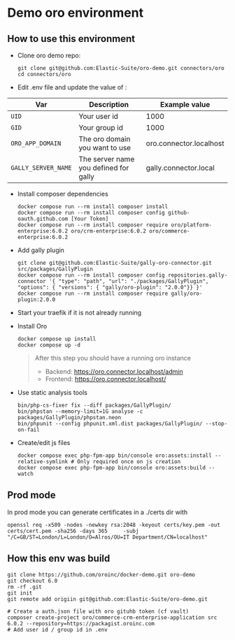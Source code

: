 # Demo oro environment

## How to use this environment

* Clone oro demo repo:
    ```shell
    git clone git@github.com:Elastic-Suite/oro-demo.git connectors/oro
    cd connectors/oro
    ```

* Edit .env file and update the value of :

| Var                 | Description                           | Example value           |
|---------------------|---------------------------------------|-------------------------|
| `UID`               | Your user id                          | 1000                    |
| `GID`               | Your group id                         | 1000                    |
| `ORO_APP_DOMAIN`    | The oro domain you want to use        | oro.connector.localhost |
| `GALLY_SERVER_NAME` | The server name you defined for gally | gally.connector.local   |

* Install composer dependencies
    ```shell
    docker compose run --rm install composer install
    docker compose run --rm install composer config github-oauth.github.com [Your Token]
    docker compose run --rm install composer require oro/platform-enterprise:6.0.2 oro/crm-enterprise:6.0.2 oro/commerce-enterprise:6.0.2 
    ```

* Add gally plugin
    ```shell
    git clone git@github.com:Elastic-Suite/gally-oro-connector.git src/packages/GallyPlugin
    docker compose run --rm install composer config repositories.gally-connector '{ "type": "path", "url": "./packages/GallyPlugin", "options": { "versions": { "gally/oro-plugin": "2.0.0"}} }'
    docker compose run --rm install composer require gally/oro-plugin:2.0.0
    ```

* Start your traefik if it is not already running
* Install Oro

    ```shell
    docker compose up install
    docker compose up -d
    ```
  > After this step you should have a running oro instance
  > * Backend: https://oro.connector.localhost/admin
  > * Frontend: https://oro.connector.localhost/

* Use static analysis tools
  ```shell
  bin/php-cs-fixer fix --diff packages/GallyPlugin/
  bin/phpstan --memory-limit=1G analyse -c packages/GallyPlugin/phpstan.neon
  bin/phpunit --config phpunit.xml.dist packages/GallyPlugin/ --stop-on-fail
  ```
* Create/edit js files
  ```shell
  docker compose exec php-fpm-app bin/console oro:assets:install --relative-symlink # Only required once on js creation
  docker compose exec php-fpm-app bin/console oro:assets:build --watch
  ``` 

## Prod mode

In prod mode you can generate certificates in a ./certs dir with 
```shell
openssl req -x509 -nodes -newkey rsa:2048 -keyout certs/key.pem -out certs/cert.pem -sha256 -days 365     -subj "/C=GB/ST=London/L=London/O=Alros/OU=IT Department/CN=localhost"
```

## How this env was build

```shell
git clone https://github.com/oroinc/docker-demo.git oro-demo
git checkout 6.0
rm -rf .git
git init
git remote add origiin git@github.com:Elastic-Suite/oro-demo.git

# Create a auth.json file with oro gituhb token (cf vault)
composer create-project oro/commerce-crm-enterprise-application src 6.0.2 --repository=https://packagist.oroinc.com
# Add user id / group id in .env
```

